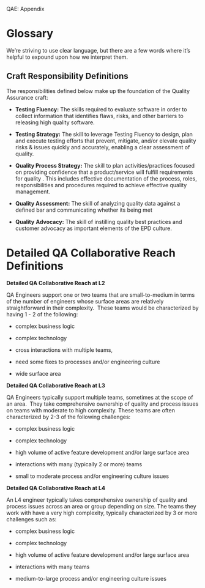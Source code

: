 QAE: Appendix

Glossary
========

We’re striving to use clear language, but there are a few words where it’s helpful to expound upon how we interpret them.

Craft Responsibility Definitions
--------------------------------

The responsibilities defined below make up the foundation of the Quality Assurance craft:

*   **Testing Fluency:** The skills required to evaluate software in order to collect information that identifies flaws, risks, and other barriers to releasing high quality software.

*   **Testing Strategy:** The skill to leverage Testing Fluency to design, plan and execute testing efforts that prevent, mitigate, and/or elevate quality risks & issues quickly and accurately, enabling a clear assessment of quality.

*   **Quality Process Strategy:** The skill to plan activities/practices focused on providing confidence that a product/service will fulfill requirements for quality . This includes effective documentation of the process, roles, responsibilities and procedures required to achieve effective quality management.

*   **Quality Assessment:** The skill of analyzing quality data against a defined bar and communicating whether its being met

*   **Quality** **Advocacy:** The skill of instilling quality best practices and customer advocacy as important elements of the EPD culture.

Detailed QA Collaborative Reach Definitions
===========================================

**Detailed QA Collaborative Reach at L2**

QA Engineers support one or two teams that are small-to-medium in terms of the number of engineers whose surface areas are relatively straightforward in their complexity.  These teams would be characterized by having 1 - 2 of the following: 

*   complex business logic

*   complex technology

*   cross interactions with multiple teams, 

*   need some fixes to processes and/or engineering culture

*   wide surface area

**Detailed QA Collaborative Reach at L3** 

QA Engineers typically support multiple teams, sometimes at the scope of an area.  They take comprehensive ownership of quality and process issues on teams with moderate to high complexity. These teams are often characterized by 2-3 of the following challenges: 

*   complex business logic

*   complex technology

*   high volume of active feature development and/or large surface area

*   interactions with many (typically 2 or more) teams

*   small to moderate process and/or engineering culture issues

**Detailed QA Collaborative Reach at L4**

An L4 engineer typically takes comprehensive ownership of quality and process issues across an area or group depending on size. The teams they work with have a very high complexity, typically characterized by 3 or more challenges such as:

*   complex business logic

*   complex technology

*   high volume of active feature development and/or large surface area

*   interactions with many teams

*   medium-to-large process and/or engineering culture issues
